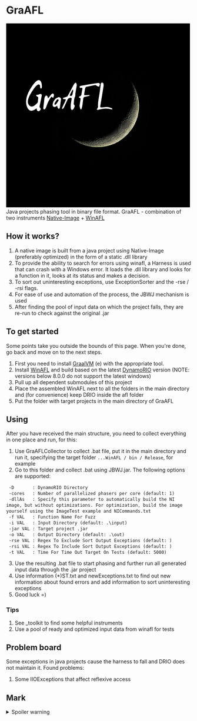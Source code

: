 # GraAFL
![GraAFL](https://github.com/NoG4Ek/GraAFL/blob/master/GraAFL.png)
Java projects phasing tool in binary file format. GraAFL - combination of two instruments [Native-Image](https://www.graalvm.org/reference-manual/native-image/) + [WinAFL](https://github.com/googleprojectzero/winafl)

## How it works?
  
1. A native image is built from a java project using Native-Image (preferably optimized) in the form of a static .dll library 
2. To provide the ability to search for errors using winafl, a Harness is used that can crash with a Windows error. It loads the .dll library and looks for a function in it, looks at its status and makes a decision. 
3. To sort out uninteresting exceptions, use ExceptionSorter and the -rse / -rsi flags. 
4. For ease of use and automation of the process, the JBWJ mechanism is used 
5. After finding the pool of input data on which the project falls, they are re-run to check against the original .jar

## To get started
Some points take you outside the bounds of this page. When you're done, go back and move on to the next steps.

 1. First you need to install [GraalVM](https://www.graalvm.org/) (e) with the appropriate tool.
 2. Install [WinAFL](https://github.com/googleprojectzero/winafl) and build based on the latest [DynamoRIO](https://dynamorio.org/page_releases.html) version (NOTE: versions below 8.0.0 do not support the latest windows)
 3. Pull up all dependent submodules of this project
 4. Place the assembled WinAFL next to all the folders in the main directory and (for convenience) keep DRIO inside the afl folder
 5. Put the folder with target projects in the main directory of GraAFL

## Using
After you have received the main structure, you need to collect everything in one place and run, for this:

 1. Use GraAFLCollector to collect .bat file, put it in the main directory and run it, specifying the target folder 	 `...WinAFL / bin / Release`, for example
 2. Go to this folder and collect .bat using JBWJ.jar. The following options are supported:
```
 -D       : DynamoRIO Directory
 -cores   : Number of parallelized phasers per core (default: 1)
 -dllAs   : Specify this parameter to automatically build the NI image, but without optimizations. For optimization, build the image yourself using the ImageTest example and NICommands.txt
 -f VAL   : Function Name For Fuzz
 -i VAL   : Input Directory (default: .\input)
 -jar VAL : Target project .jar
 -o VAL   : Output Directory (default: .\out)
 -rse VAL : Regex To Exclude Sort Output Exceptions (default: )
 -rsi VAL : Regex To Include Sort Output Exceptions (default: )
 -t VAL   : Time For Time Out Target On Tests (default: 5000)
 ```
 3. Use the resulting .bat file to start phasing and further run all generated input data through the .jar project
 4. Use information (*)ST.txt and newExceptions.txt to find out new information about found errors and add information to sort uninteresting exceptions
 5. Good luck =)

### Tips

1. See _toolkit to find some helpful instruments
2. Use a pool of ready and optimized input data from winafl for tests

## Problem board
Some exceptions in java projects cause the harness to fall and DRIO does not maintain it. Found problems:
1. Some IIOExceptions that affect reflexive access 

## Mark
<details>
  <summary>Spoiler warning</summary>

<button>['Be happy'](https://i.pinimg.com/originals/b2/f1/86/b2f186c4ab6e95f4296179c616433def.jpg )</button>

</details>
